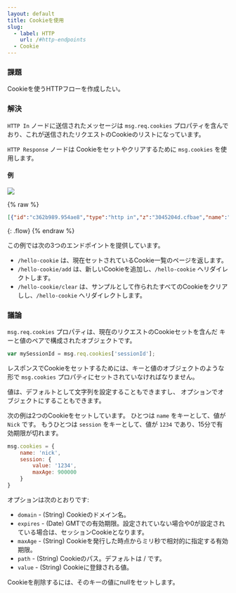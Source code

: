 ```yaml
---
layout: default
title: Cookieを使用
slug:
  - label: HTTP
    url: /#http-endpoints
  - Cookie
---
```


### 課題

Cookieを使うHTTPフローを作成したい。

### 解決

<code class="node">HTTP In</code> ノードに送信されたメッセージは
`msg.req.cookies` プロパティを含んでおり、これが送信されたリクエストのCookieのリストになっています。

<code class="node">HTTP Response</code> ノードは
Cookieをセットやクリアするために `msg.cookies` を使用します。

#### 例

![](/images/http/work-with-cookies.png)

{% raw %}
~~~json
[{"id":"c362b989.954ae8","type":"http in","z":"3045204d.cfbae","name":"","url":"/hello-cookie","method":"get","swaggerDoc":"","x":130,"y":1020,"wires":[["21ddf71f.d00518"]]},{"id":"21ddf71f.d00518","type":"function","z":"3045204d.cfbae","name":"Format cookies","func":"msg.payload = JSON.stringify(msg.req.cookies,null,4);\nreturn msg;","outputs":1,"noerr":0,"x":340,"y":1020,"wires":[["f3aa98c1.befc18"]]},{"id":"f3aa98c1.befc18","type":"template","z":"3045204d.cfbae","name":"page","field":"payload","fieldType":"msg","format":"handlebars","syntax":"mustache","template":"<html>\n    <head></head>\n    <body>\n        <h1>Cookies</h1>\n        <p></p><a href=\"hello-cookie/add\">Add a cookie</a> &bull; <a href=\"hello-cookie/clear\">Clear cookies</a></p>\n        <pre>{{ payload }}</pre>\n    </body>\n</html>","x":530,"y":1020,"wires":[["f52e2880.180968"]]},{"id":"f52e2880.180968","type":"http response","z":"3045204d.cfbae","name":"","x":750,"y":1020,"wires":[]},{"id":"9a2a9a4.0fc0768","type":"change","z":"3045204d.cfbae","name":"Redirect to /hello-cookie","rules":[{"t":"set","p":"statusCode","pt":"msg","to":"302","tot":"num"},{"t":"set","p":"headers","pt":"msg","to":"{}","tot":"json"},{"t":"set","p":"headers.location","pt":"msg","to":"/hello-cookie","tot":"str"}],"action":"","property":"","from":"","to":"","reg":false,"x":550,"y":1080,"wires":[["f52e2880.180968"]]},{"id":"afefb90.53dcf48","type":"function","z":"3045204d.cfbae","name":"Add a cookie","func":"msg.cookies = { };\nmsg.cookies[\"demo-\"+(Math.floor(Math.random()*1000))] = Date.now();\nreturn msg;","outputs":1,"noerr":0,"x":330,"y":1060,"wires":[["9a2a9a4.0fc0768"]]},{"id":"d5205a2c.db9018","type":"function","z":"3045204d.cfbae","name":"Clear cookies","func":"// Find demo cookies and clear them\nvar cookieNames = Object.keys(msg.req.cookies).filter(function(cookieName) { return /^demo-/.test(cookieName);});\nmsg.cookies = {};\n\ncookieNames.forEach(function(cookieName) {\n    msg.cookies[cookieName] = null;\n});\n\nreturn msg;","outputs":1,"noerr":0,"x":340,"y":1100,"wires":[["9a2a9a4.0fc0768"]]},{"id":"fda60c66.04975","type":"http in","z":"3045204d.cfbae","name":"","url":"/hello-cookie/add","method":"get","swaggerDoc":"","x":140,"y":1060,"wires":[["afefb90.53dcf48"]]},{"id":"35285a76.1f8636","type":"http in","z":"3045204d.cfbae","name":"","url":"/hello-cookie/clear","method":"get","swaggerDoc":"","x":140,"y":1100,"wires":[["d5205a2c.db9018"]]}]
~~~
{: .flow}
{% endraw %}

この例では次の3つのエンドポイントを提供しています。

 - `/hello-cookie` は、現在セットされているCookie一覧のページを返します。
 - `/hello-cookie/add` は、新しいCookieを追加し、`/hello-cookie` へリダイレクトします。
 - `/hello-cookie/clear` は、サンプルとして作られたすべてのCookieをクリアしし、`/hello-cookie` へリダイレクトします。

### 議論

`msg.req.cookies` プロパティは、現在のリクエストのCookieセットを含んだ
キーと値のペアで構成されたオブジェクトです。

~~~javascript
var mySessionId = msg.req.cookies['sessionId'];
~~~

レスポンスでCookieをセットするためには、キーと値のオブジェクトのような形で
`msg.cookies` プロパティにセットされていなければなりません。

値は、デフォルトとして文字列を設定することもできますし、
オプションでオブジェクトにすることもできます。

次の例は2つのCookieをセットしています。
ひとつは `name` をキーとして、値が `Nick` です。
もうひとつは `session` をキーとして、値が `1234` であり、15分で有効期限が切れます。

~~~javascript
msg.cookies = {
    name: 'nick',
    session: {
        value: '1234',
        maxAge: 900000
    }
}
~~~

オプションは次のとおりです:

- `domain` - (String) Cookieのドメイン名。
- `expires` - (Date) GMTでの有効期限。設定されていない場合や0が設定されている場合は、セッションCookieとなります。
- `maxAge` - (String) Cookieを発行した時点からミリ秒で相対的に指定する有効期限。
- `path` - (String) Cookieのパス。デフォルトは / です。
- `value` - (String) Cookieに登録される値。

Cookieを削除するには、そのキーの値にnullをセットします。
